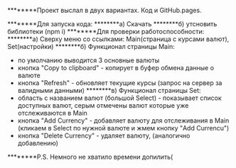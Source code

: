 ********Проект выслал в двух вариантах. Код и GitHub.pages.

********Для запуска кода:
********а) Скачать
********б) утсновить библиотеки (npm i)
********Для проверки работоспособности:
********а) Сверху меню со ссылками: Main(страница с курсами валют), Set(настройки)
********б) Функционал страницы Main:
- по умолчанию выводится 3 основные валюты
-  кнопка "Сopy to clipboard" - копирует в буфер обмена данные о валюте
-  кнопка "Refresh" - обновляет текущие курсы (запрос на сервер за валидными данными)
   ********в) Функционал страницы Set:
- область с названием валют (большой Select) - показывает список доступных валют, серым отмечены валют которые уже отслеживаются в Main
-  кнопка "Add Currency" - добавляет валюту для отслеживания в Main (кликаем в Select по нужной валюте и жмем кнопку "Add Currencu")
-  кнопка "Delete Currency" - удаляет валюту, (аналогично добавлению)

********P.S. Немного не хватило времени допилить(

